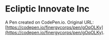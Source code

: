 # Ecliptic Innovate Inc	

A Pen created on CodePen.io. Original URL: [https://codepen.io/finergycorps/pen/gOqOLKy](https://codepen.io/finergycorps/pen/gOqOLKy).

